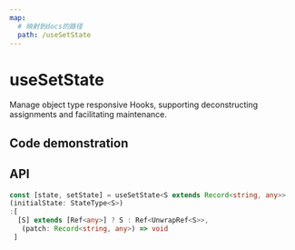 ```yaml
---
map:
  # 映射到docs的路径
  path: /useSetState
---
```


# useSetState

Manage object type responsive Hooks, supporting deconstructing assignments and facilitating maintenance.

## Code demonstration

<demo src="./demo/demo.vue"
  language="vue"
  title="Basic usage"
  desc=""> </demo>

## API

```typescript
const [state, setState] = useSetState<S extends Record<string, any>>
(initialState: StateType<S>)
:[
  [S] extends [Ref<any>] ? S : Ref<UnwrapRef<S>>,
   (patch: Record<string, any>) => void
 ]
```
